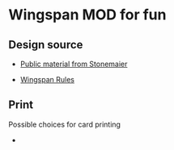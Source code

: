 # Wingspan MOD for fun

## Design source

- [Public material from Stonemaier](https://www.dropbox.com/sh/f2tekc23yvb27w3/AAD5_JSbWVuEujhwS5anbWCIa?dl=0)

- [Wingspan Rules](https://stonemaiergames.com/games/wingspan/rules/)


## Print

Possible choices for card printing

 - [](https://www.makeplayingcards.com/design/micro-board-game-cards.html)

